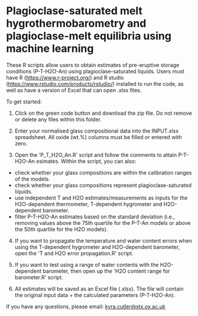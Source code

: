 # Plagioclase-saturated melt hygrothermobarometry and plagioclase-melt equilibria using machine learning 

These R scripts allow users to obtain estimates of pre-eruptive storage conditions (P-T-H2O-An) using plagioclase-saturated liquids. Users must have R (https://www.r-project.org/) and R studio (https://www.rstudio.com/products/rstudio/) installed to run the code, as well as have a version of Excel that can open .xlsx files.

To get started: 

1) Click on the green code button and download the zip file. Do not remove or delete any files within this folder.

2) Enter your normalised glass compositional data into the INPUT.xlsx spreadsheet. All oxide (wt.%) columns must be filled or entered with zero. 

3) Open the 'P_T_H2O_An.R' script and follow the comments to attain P-T-H2O-An esimates.  Within the script, you can also:
- check whether your glass compositions are within the calibration ranges of the models.
- check whether your glass compositions represent plagioclase-saturated liquids.
- use independent T and H2O estimates/measurements as inputs for the H2O-dependent thermometer, T-dependent hygrometer and H2O-dependent barometer. 
- filter P-T-H2O-An estimates based on the standard deviation (i.e., removing values above the 75th quartile for the P-T-An models or above the 50th quartile for the H2O models).

4) If you want to propagate the temperature and water content errors when using the T-dependent hygrometer and H2O-dependent barometer, open the 'T and H2O error propagation.R' script.
 
5) If you want to test using a range of water contents with the H2O-dependent barometer, then open up the 'H2O content range for barometer.R' script.

6) All estimates will be saved as an Excel file (.xlsx). The file will contain the original input data + the calculated parameters (P-T-H2O-An). 

If you have any questions, please email: kyra.cutler@stx.ox.ac.uk  

